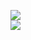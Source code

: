 [![](https://img.shields.io/badge/Made%20With-Github%20Spray-lightgrey.svg?style=for-the-badge&logo=github)](https://github.com/Annihil/github-spray#2085)  
[![](https://i.imgur.com/2DrTn0Z.gif)](https://github.com/Annihil/github-spray)